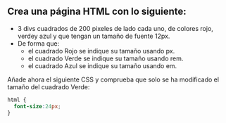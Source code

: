 ## Crea una página HTML con lo siguiente:
- 3 divs cuadrados de 200 pixeles de lado cada uno, de colores rojo, verdey azul y que tengan un tamaño de fuente 12px.
- De forma que:
  - el cuadrado Rojo se indique su tamaño usando px.
  - el cuadrado Verde se indique su tamaño usando rem.
  - el cuadrado Azul se indique su tamaño usando em.

Añade ahora el siguiente CSS y comprueba que solo se ha modificado el tamaño del cuadrado Verde:
```css
html {
  font-size:24px;
}
```